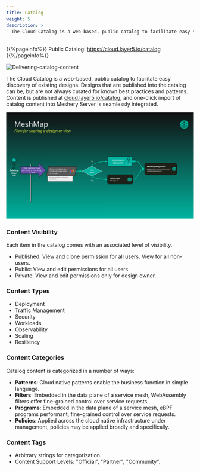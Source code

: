 ```yaml
---
title: Catalog
weight: 5
description: >
  The Cloud Catalog is a web-based, public catalog to facilitate easy sharing and discovery of common cloud native architectures and design patterns.
---
```


{{%pageinfo%}}
Public Catalog: https://cloud.layer5.io/catalog
{{%/pageinfo%}}

<!-- {{< figure src="/cloud/catalog/images/delivering-catalog-content.svg" alt="Delivering-catalog-content" class="image-center-shadow" >}} -->

<img src="/cloud/catalog/images/delivering-catalog-content.svg" alt="Delivering-catalog-content" />

The Cloud Catalog is a web-based, public catalog to facilitate easy discovery of existing designs. Designs that are published into the catalog can be, but are not always curated for known best practices and patterns. Content is published at [cloud.layer5.io/catalog](https://cloud.layer5.io/catalog), and one-click import of catalog content into Meshery Server is seamlessly integrated.

![Flow for sharing design](./images/Slide51.svg)

### Content Visibility

Each item in the catalog comes with an associated level of visibility.

- Published: View and clone permission for all users. View for all non-users.
- Public: View and edit permissions for all users.
- Private: View and edit permissions only for design owner.

### Content Types
- Deployment
- Traffic Management
- Security
- Workloads
- Observability
- Scaling
- Resiliency

### Content Categories

Catalog content is categorized in a number of ways:
- **Patterns**: Cloud native patterns enable the business function in simple language.
- **Filters**: Embedded in the data plane of a service mesh, WebAssembly filters offer fine-grained control over service requests.
- **Programs**: Embedded in the data plane of a service mesh, eBPF programs performant, fine-grained control over service requests.
- **Policies**: Applied across the cloud native infrastructure under management, policies may be applied broadly and specifically.
 
<!-- List design metadata and descriptions here -->

### Content Tags

- Arbitrary strings for categorization.
- Content Support Levels: "Official", "Partner", "Community".
